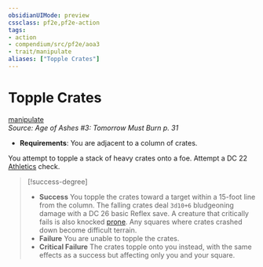 ```yaml
---
obsidianUIMode: preview
cssclass: pf2e,pf2e-action
tags:
- action
- compendium/src/pf2e/aoa3
- trait/manipulate
aliases: ["Topple Crates"]
---
```

# Topple Crates
[manipulate](manipulate.md "Manipulate General Trait")  
*Source: Age of Ashes #3: Tomorrow Must Burn p. 31*  

- **Requirements**: You are adjacent to a column of crates.

You attempt to topple a stack of heavy crates onto a foe. Attempt a DC 22 [Athletics](skills.md#Athletics) check.

> [!success-degree] 
> - **Success** You topple the crates toward a target within a 15-foot line from the column. The falling crates deal `3d10+6` bludgeoning damage with a DC 26 basic Reflex save. A creature that critically fails is also knocked [prone](conditions.md#Prone). Any squares where crates crashed down become difficult terrain.
> - **Failure** You are unable to topple the crates.
> - **Critical Failure** The crates topple onto you instead, with the same effects as a success but affecting only you and your square.
